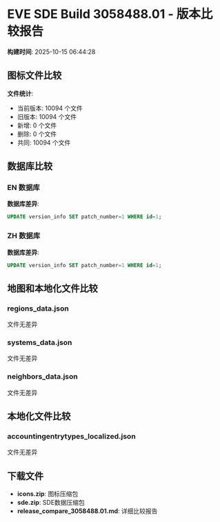 # EVE SDE Build 3058488.01 - 版本比较报告

**构建时间**: 2025-10-15 06:44:28

## 图标文件比较

**文件统计**:
- 当前版本: 10094 个文件
- 旧版本: 10094 个文件
- 新增: 0 个文件
- 删除: 0 个文件
- 共同: 10094 个文件

## 数据库比较

### EN 数据库

**数据库差异**:
```sql
UPDATE version_info SET patch_number=1 WHERE id=1;
```

### ZH 数据库

**数据库差异**:
```sql
UPDATE version_info SET patch_number=1 WHERE id=1;
```

## 地图和本地化文件比较

### regions_data.json

文件无差异

### systems_data.json

文件无差异

### neighbors_data.json

文件无差异

## 本地化文件比较

### accountingentrytypes_localized.json

文件无差异


## 下载文件

- **icons.zip**: 图标压缩包
- **sde.zip**: SDE数据压缩包
- **release_compare_3058488.01.md**: 详细比较报告
